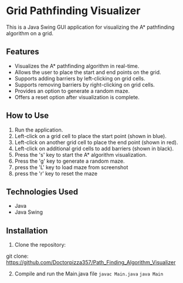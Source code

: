# Grid Pathfinding Visualizer

This is a Java Swing GUI application for visualizing the A* pathfinding algorithm on a grid.

## Features

- Visualizes the A* pathfinding algorithm in real-time.
- Allows the user to place the start and end points on the grid.
- Supports adding barriers by left-clicking on grid cells.
- Supports removing barriers by right-clicking on grid cells.
- Provides an option to generate a random maze.
- Offers a reset option after visualization is complete.

## How to Use

1. Run the application.
2. Left-click on a grid cell to place the start point (shown in blue).
3. Left-click on another grid cell to place the end point (shown in red).
4. Left-click on additional grid cells to add barriers (shown in black).
5. Press the 's' key to start the A* algorithm visualization.
6. Press the 'g' key to generate a random maze.
7. press the 'L' key to load maze from screenshot
8. press the 'r' key to reset the maze

## Technologies Used

- Java
- Java Swing

## Installation

1. Clone the repository:

git clone: https://github.com/Doctorpizza357/Path_Finding_Algorithm_Visualizer

2. Compile and run the Main.java file
`javac Main.java`
`java Main`


